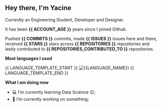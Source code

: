 ## Hey there, I'm Yacine

Currently an Engineering Student, Developer and Designer.

It has been **{{ ACCOUNT_AGE }}** years since I joined Github.

Pushed **{{ COMMITS }}** commits, made **{{ ISSUES }}** issues here and there, received **{{ STARS }}** stars across **{{ REPOSITORIES }}** repositories and lastly contributed to **{{ REPOSITORIES_CONTRIBUTED_TO }}** repositories.

**Most languages I used**

{{ LANGUAGE_TEMPLATE_START }}
![{{LANGUAGE_NAME}}](https://img.shields.io/static/v1?style=flat-square&label=%E2%A0%80&color=555&labelColor={{LANGUAGE_COLOR:uri}}?logo={{LANGUAGE_COLOR:uri}}&message={{LANGUAGE_NAME:uri}}%EF%B8%B1{{LANGUAGE_PERCENT:uri}}%25)
{{ LANGUAGE_TEMPLATE_END }}

**What I am doing now**

- 💻 I’m currently learning Data Science :wink:;
- 🌱 I’m currently working on something;

<!--START_SECTION:waka-->
<!--END_SECTION:waka-->